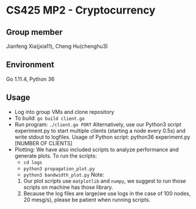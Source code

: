 # CS425 MP2 - Cryptocurrency

## Group member
Jianfeng Xia(jxia11), Cheng Hu(chenghu3)

## Environment
Go 1.11.4, Python 36

## Usage
* Log into group VMs and clone repository
* To build:
    `go build client.go`
* Run program:
    `./client.go PORT`
    Alternatively, use our Python3 script experiment.py to start multiple clients (starting a node every 0.5s) and write stdout to logfiles.
    Usage of Python script: python36 experiment.py [NUMBER OF CLIENTS]
* Plotting:
    We have also included scripts to analyze performance and generate plots. To run the scripts: 
    * `cd logs`
    * `python3 propagation_plot.py`
    * `python3 bandwidth_plot.py`
  	Note:
    1. Our plot scripts use `matplotlib` and `numpy`, we suggest to run those scripts on machine has those library.
    2. Because the log files are large(we use logs in the case of 100 nodes, 20 mesg/s), please be patient when running scripts.
    

